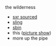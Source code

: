 the wilderness

 * [sxr sourced](http://github.com/softprops/sxr-sourced)
 * [sling](http://github.com/n8han/sling)
 * [sbin](http://github.com/softprops/sbin)
 * this ([picture show](http://github.com/softprops/picture-show))
 * more up the pipe